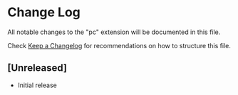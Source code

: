 # Change Log

All notable changes to the "pc" extension will be documented in this file.

Check [Keep a Changelog](http://keepachangelog.com/) for recommendations on how to structure this file.

## [Unreleased]

- Initial release